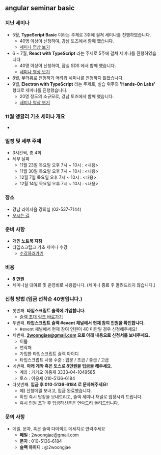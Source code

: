 ## angular seminar basic

### 지난 세미나
- 5월, **TypeScript Basic** 이라는 주제로 3주에 걸쳐 세미나를 진행하였습니다.
  - 40명 이상이 신청하여, 강남 토즈에서 함께 했습니다.
  - [세미나 영상 보기](https://www.inflearn.com/course/%ED%83%80%EC%9E%85%EC%8A%A4%ED%81%AC%EB%A6%BD%ED%8A%B8-%EC%BD%94%EB%A6%AC%EC%95%84-1705-%EA%B8%B0%EC%B4%88-%EC%84%B8%EB%AF%B8%EB%82%98/)
- 6 ~ 7월, **React with TypeScript** 라는 주제로 5주에 걸쳐 세미나를 진행하였습니다.
  - 40명 이상이 신청하여, 잠실 SDS 에서 함께 했습니다.
  - [세미나 영상 보기](https://www.inflearn.com/course/react-with-typescript/)
- 8월, 무더위로 진행하기 어려워 세미나를 진행하지 않았습니다.
- 9월, **Electron with TypeScript** 라는 주제로, 실습 위주의 **'Hands-On Labs'** 형태로 세미나를 진행했습니다.
  - 20명 정도의 소규모로, 강남 토즈에서 함께 했습니다.
  - [세미나 영상 보기](https://www.inflearn.com)

### 11월 앵귤러 기초 세미나 개요
- 

### 일정 및 세부 주제
- 3시간씩, 총 4회
- 세부 날짜
  - 11월 23일 목요일 오후 7시 ~ 10시 : <내용>
  - 11월 30일 목요일 오후 7시 ~ 10시 : <내용>
  - 12월 7일 목요일 오후 7시 ~ 10시 : <내용>
  - 12월 14일 목요일 오후 7시 ~ 10시 : <내용>

### 장소
- 강남 라이지움 강의실 (02-537-7144)
- [오시는 길](https://www.lyzeum.com/company/location.asp)

### 준비 사항
- **개인 노트북 지참**
- 타입스크립크 기초 세미나 수강
  - [수강하러가기](https://www.inflearn.com/course/%ED%83%80%EC%9E%85%EC%8A%A4%ED%81%AC%EB%A6%BD%ED%8A%B8-%EC%BD%94%EB%A6%AC%EC%95%84-1705-%EA%B8%B0%EC%B4%88-%EC%84%B8%EB%AF%B8%EB%82%98/)

### 비용
- **8 만원**
- 세미나실 대여료 및 운영비로 사용합니다. (세미나 종료 후 돌려드리지 않습니다.)

### 신청 방법 (입금 선착순 40명입니다.)
- 첫번째. **타입스크립트 슬랙에 가입합니다.**
  - [슬랙 초대 링크 바로가기](https://ts-korea.now.sh/)
- 두번째. **타입스크립트 슬랙 #event 채널에서 현재 참여 인원을 확인합니다.**
  - #event 채널에서 현재 참여 인원이 40 미만일 경우 신청해주세요!
- 세번째. **2woongjae@gmail.com 으로 아래 내용으로 신청서를 보내주세요.**
  - 이름
  - 연락처
  - 가입한 타입스크립트 슬랙 아이디
  - 타입스크립트 사용 수준 : 입문 / 초급 / 중급 / 고급
- 네번째. **아래 계좌 혹은 토스로 8만원을 입금을 해주세요.**
  - 계좌 : 카카오 이웅재 3333-04-1049585
  - 토스 : 이웅재 010-5136-6184
- 다섯번째. **입금 후 010-5136-6184 로 문자해주세요!**
  - 예) 신청메일 보내고, 입금 완료했습니다.
  - 확인 즉시 답장을 보내드리고, 슬랙 세미나 채널로 입장시켜 드립니다.
  - 혹시 인원 초과 후 입금하신분은 연락드려 돌려드립니다.

### 문의 사항
- 메일, 문자, 혹은 슬랙 다이렉트 메세지로 연락주세요
  - **메일** : 2woongjae@gmail.com
  - **문자** : 010-5136-6184
  - **슬랙 아이디** : @2woongjae
